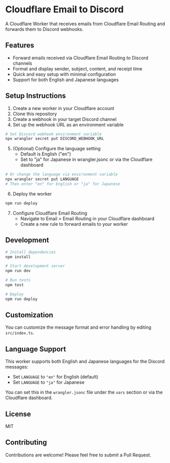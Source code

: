 # Cloudflare Email to Discord

A Cloudflare Worker that receives emails from Cloudflare Email Routing and forwards them to Discord webhooks.

## Features

- Forward emails received via Cloudflare Email Routing to Discord channels
- Format and display sender, subject, content, and receipt time
- Quick and easy setup with minimal configuration
- Support for both English and Japanese languages

## Setup Instructions

1. Create a new worker in your Cloudflare account
2. Clone this repository
3. Create a webhook in your target Discord channel
4. Set up the webhook URL as an environment variable

```bash
# Set Discord webhook environment variable
npx wrangler secret put DISCORD_WEBHOOK_URL
```

5. (Optional) Configure the language setting
   - Default is English ("en")
   - Set to "ja" for Japanese in wrangler.jsonc or via the Cloudflare dashboard

```bash
# Or change the language via environment variable
npx wrangler secret put LANGUAGE
# Then enter "en" for English or "ja" for Japanese
```

6. Deploy the worker

```bash
npm run deploy
```

7. Configure Cloudflare Email Routing
   - Navigate to Email > Email Routing in your Cloudflare dashboard
   - Create a new rule to forward emails to your worker

## Development

```bash
# Install dependencies
npm install

# Start development server
npm run dev

# Run tests
npm test

# Deploy
npm run deploy
```

## Customization

You can customize the message format and error handling by editing `src/index.ts`.

## Language Support

This worker supports both English and Japanese languages for the Discord messages:

- Set `LANGUAGE` to `"en"` for English (default)
- Set `LANGUAGE` to `"ja"` for Japanese

You can set this in the `wrangler.jsonc` file under the `vars` section or via the Cloudflare dashboard.

## License

MIT

## Contributing

Contributions are welcome! Please feel free to submit a Pull Request.
